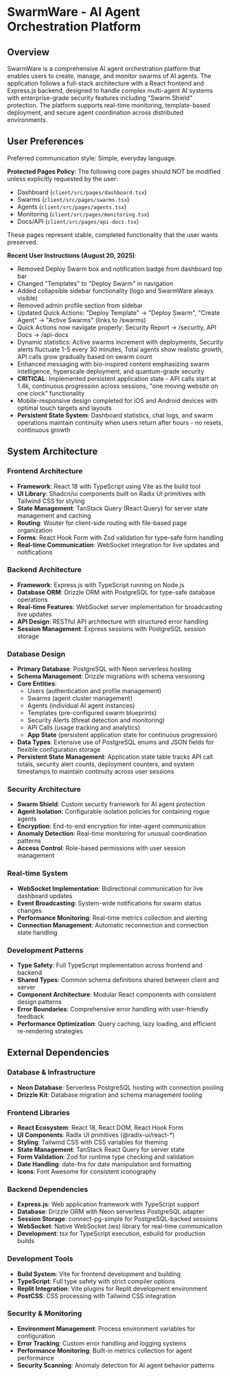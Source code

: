 # SwarmWare - AI Agent Orchestration Platform

## Overview

SwarmWare is a comprehensive AI agent orchestration platform that enables users to create, manage, and monitor swarms of AI agents. The application follows a full-stack architecture with a React frontend and Express.js backend, designed to handle complex multi-agent AI systems with enterprise-grade security features including "Swarm Shield" protection. The platform supports real-time monitoring, template-based deployment, and secure agent coordination across distributed environments.

## User Preferences

Preferred communication style: Simple, everyday language.

**Protected Pages Policy**: The following core pages should NOT be modified unless explicitly requested by the user:
- Dashboard (`client/src/pages/dashboard.tsx`)
- Swarms (`client/src/pages/swarms.tsx`) 
- Agents (`client/src/pages/agents.tsx`)
- Monitoring (`client/src/pages/monitoring.tsx`)
- Docs/API (`client/src/pages/api-docs.tsx`)

These pages represent stable, completed functionality that the user wants preserved.

**Recent User Instructions (August 20, 2025)**:
- Removed Deploy Swarm box and notification badge from dashboard top bar
- Changed "Templates" to "Deploy Swarm" in navigation
- Added collapsible sidebar functionality (logo and SwarmWare always visible)
- Removed admin profile section from sidebar
- Updated Quick Actions: "Deploy Template" → "Deploy Swarm", "Create Agent" → "Active Swarms" (links to /swarms)
- Quick Actions now navigate properly: Security Report → /security, API Docs → /api-docs
- Dynamic statistics: Active swarms increment with deployments, Security alerts fluctuate 1-5 every 30 minutes, Total agents show realistic growth, API calls grow gradually based on swarm count
- Enhanced messaging with bio-inspired content emphasizing swarm intelligence, hyperscale deployment, and quantum-grade security
- **CRITICAL**: Implemented persistent application state - API calls start at 1.4k, continuous progression across sessions, "one moving website on one clock" functionality
- Mobile-responsive design completed for iOS and Android devices with optimal touch targets and layouts
- **Persistent State System**: Dashboard statistics, chat logs, and swarm operations maintain continuity when users return after hours - no resets, continuous growth

## System Architecture

### Frontend Architecture
- **Framework**: React 18 with TypeScript using Vite as the build tool
- **UI Library**: Shadcn/ui components built on Radix UI primitives with Tailwind CSS for styling
- **State Management**: TanStack Query (React Query) for server state management and caching
- **Routing**: Wouter for client-side routing with file-based page organization
- **Forms**: React Hook Form with Zod validation for type-safe form handling
- **Real-time Communication**: WebSocket integration for live updates and notifications

### Backend Architecture
- **Framework**: Express.js with TypeScript running on Node.js
- **Database ORM**: Drizzle ORM with PostgreSQL for type-safe database operations
- **Real-time Features**: WebSocket server implementation for broadcasting live updates
- **API Design**: RESTful API architecture with structured error handling
- **Session Management**: Express sessions with PostgreSQL session storage

### Database Design
- **Primary Database**: PostgreSQL with Neon serverless hosting
- **Schema Management**: Drizzle migrations with schema versioning
- **Core Entities**: 
  - Users (authentication and profile management)
  - Swarms (agent cluster management)
  - Agents (individual AI agent instances)
  - Templates (pre-configured swarm blueprints)
  - Security Alerts (threat detection and monitoring)
  - API Calls (usage tracking and analytics)
  - **App State** (persistent application state for continuous progression)
- **Data Types**: Extensive use of PostgreSQL enums and JSON fields for flexible configuration storage
- **Persistent State Management**: Application state table tracks API call totals, security alert counts, deployment counters, and system timestamps to maintain continuity across user sessions

### Security Architecture
- **Swarm Shield**: Custom security framework for AI agent protection
- **Agent Isolation**: Configurable isolation policies for containing rogue agents
- **Encryption**: End-to-end encryption for inter-agent communication
- **Anomaly Detection**: Real-time monitoring for unusual coordination patterns
- **Access Control**: Role-based permissions with user session management

### Real-time System
- **WebSocket Implementation**: Bidirectional communication for live dashboard updates
- **Event Broadcasting**: System-wide notifications for swarm status changes
- **Performance Monitoring**: Real-time metrics collection and alerting
- **Connection Management**: Automatic reconnection and connection state handling

### Development Patterns
- **Type Safety**: Full TypeScript implementation across frontend and backend
- **Shared Types**: Common schema definitions shared between client and server
- **Component Architecture**: Modular React components with consistent design patterns
- **Error Boundaries**: Comprehensive error handling with user-friendly feedback
- **Performance Optimization**: Query caching, lazy loading, and efficient re-rendering strategies

## External Dependencies

### Database & Infrastructure
- **Neon Database**: Serverless PostgreSQL hosting with connection pooling
- **Drizzle Kit**: Database migration and schema management tooling

### Frontend Libraries
- **React Ecosystem**: React 18, React DOM, React Hook Form
- **UI Components**: Radix UI primitives (@radix-ui/react-*)
- **Styling**: Tailwind CSS with CSS variables for theming
- **State Management**: TanStack React Query for server state
- **Form Validation**: Zod for runtime type checking and validation
- **Date Handling**: date-fns for date manipulation and formatting
- **Icons**: Font Awesome for consistent iconography

### Backend Dependencies
- **Express.js**: Web application framework with TypeScript support
- **Database**: Drizzle ORM with Neon serverless PostgreSQL adapter
- **Session Storage**: connect-pg-simple for PostgreSQL-backed sessions
- **WebSocket**: Native WebSocket (ws) library for real-time communication
- **Development**: tsx for TypeScript execution, esbuild for production builds

### Development Tools
- **Build System**: Vite for frontend development and building
- **TypeScript**: Full type safety with strict compiler options
- **Replit Integration**: Vite plugins for Replit development environment
- **PostCSS**: CSS processing with Tailwind CSS integration

### Security & Monitoring
- **Environment Management**: Process environment variables for configuration
- **Error Tracking**: Custom error handling and logging systems
- **Performance Monitoring**: Built-in metrics collection for agent performance
- **Security Scanning**: Anomaly detection for AI agent behavior patterns